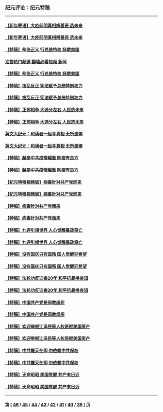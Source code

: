 ### 纪元评论：纪元特稿
---
#### [【新年寄语】大疫前明真相辨善恶 选未来](../../pages/nsc424/n12660855.md?06150330) 
#### [【新年寄语】大疫前明真相辨善恶 选未来](../../pages/nsc424/n12660855.md?06150330) 
#### [【特稿】伸张正义 行总统特权 拯救美国](../../pages/nsc424/n12616806.md?06150330) 
#### [油管热门频道 翻墙必看视频 新闻](ok?06150330)
#### [【特稿】伸张正义 行总统特权 拯救美国](../../pages/nsc424/n12616806.md?06150330) 
#### [【特稿】拨乱反正 宪法赋予总统特别权力](../../pages/nsc424/n12598306.md?06150330) 
#### [【特稿】拨乱反正 宪法赋予总统特别权力](../../pages/nsc424/n12598306.md?06150330) 
#### [【特稿】正邪相争 大选分左右 人民选未来](../../pages/nsc424/n12545208.md?06150330) 
#### [【特稿】正邪相争 大选分左右 人民选未来](../../pages/nsc424/n12545208.md?06150330) 
#### [英文大纪元：和读者一起寻真相 无所畏惧](../../pages/nsc424/n12542027.md?06150330) 
#### [英文大纪元：和读者一起寻真相 无所畏惧](../../pages/nsc424/n12542027.md?06150330) 
#### [【特稿】越亲中共疫情越重 防疫有良方](../../pages/nsc424/n12042989.md?06150330) 
#### [【特稿】越亲中共疫情越重 防疫有良方](../../pages/nsc424/n12042989.md?06150330) 
#### [【纪元特稿视频版】病毒针对共产党而来](../../pages/nsc424/n11977328.md?06150330) 
#### [【纪元特稿视频版】病毒针对共产党而来](../../pages/nsc424/n11977328.md?06150330) 
#### [【特稿】病毒针对共产党而来](../../pages/nsc424/n11928818.md?06150330) 
#### [【特稿】病毒针对共产党而来](../../pages/nsc424/n11928818.md?06150330) 
#### [【特稿】九评引领世界 人心觉醒暴政将亡](../../pages/nsc424/n11660496.md?06150330) 
#### [【特稿】九评引领世界 人心觉醒暴政将亡](../../pages/nsc424/n11660496.md?06150330) 
#### [【特稿】没有国庆只有国殇 国人觉醒迎希望](../../pages/nsc424/n11549354.md?06150330) 
#### [【特稿】没有国庆只有国殇 国人觉醒迎希望](../../pages/nsc424/n11549354.md?06150330) 
#### [【特稿】法轮功反迫害20年 和平抗暴唤良知](../../pages/nsc424/n11389135.md?06150330) 
#### [【特稿】法轮功反迫害20年 和平抗暴唤良知](../../pages/nsc424/n11389135.md?06150330) 
#### [【特稿】中国共产党是邪教组织](../../pages/nsc424/n11355551.md?06150330) 
#### [【特稿】中国共产党是邪教组织](../../pages/nsc424/n11355551.md?06150330) 
#### [【特稿】欢迎举报江泽民等人权恶棍美国资产](../../pages/nsc424/n11303040.md?06150330) 
#### [【特稿】欢迎举报江泽民等人权恶棍美国资产](../../pages/nsc424/n11303040.md?06150330) 
#### [【特稿】中共覆灭在即 勿依赖中共保权](../../pages/nsc424/n11278510.md?06150330) 
#### [【特稿】中共覆灭在即 勿依赖中共保权](../../pages/nsc424/n11278510.md?06150330) 
#### [【特稿】天命昭昭 美国觉醒 共产末日近](../../pages/nsc424/n11150259.md?06150330) 
#### [【特稿】天命昭昭 美国觉醒 共产末日近](../../pages/nsc424/n11150259.md?06150330) 

---
#### 第 [ [46](./46.md?06150330) / [45](./45.md?06150330) / [44](./44.md?06150330) / [43](./43.md?06150330) / [42](./42.md?06150330) / [41](./41.md?06150330) / [40](./40.md?06150330) / [39](./39.md?06150330) ] 页
